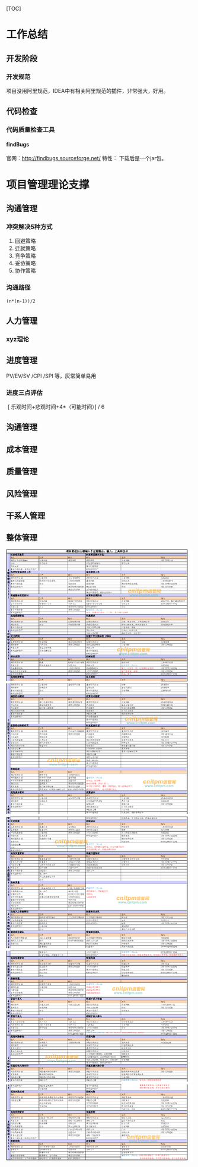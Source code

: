 [TOC]

# 工作总结

## 开发阶段

### 开发规范

项目没用阿里规范，IDEA中有相关阿里规范的插件，非常强大，好用。

## 代码检查

### 代码质量检查工具

#### findBugs

官网：http://findbugs.sourceforge.net/
特性：
	下载后是一个jar包。



# 项目管理理论支撑

## 沟通管理

### 冲突解决5种方式

1. 回避策略
2. 迁就策略
3. 竞争策略
4. 妥协策略
5. 协作策略
### 沟通路径
	(n*(n-1))/2
## 人力管理

### xyz理论



## 进度管理

PV/EV/SV  /CPI /SPI 等，灰常简单易用

### 进度三点评估

​		[  乐观时间+悲观时间+4*（可能时间）] / 6



## 沟通管理



## 成本管理



## 质量管理



## 风险管理



## 干系人管理



## 整体管理

![](pic\pm-整体管理.png)
![](pic\pm-整体管理1.png)
![](pic\pm-整体管理2.png)
![](pic\pm-整体管理3.png)
![](pic\pm-整体管理4.png)



